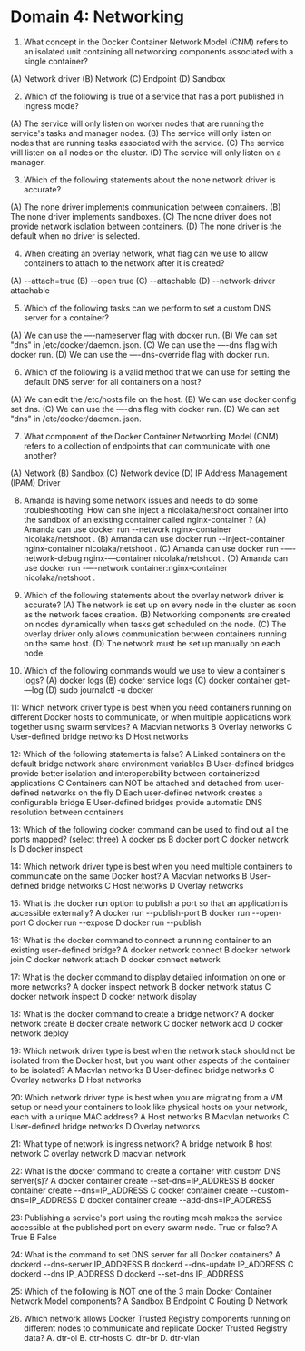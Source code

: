 # Domain 4: Networking


1. What concept in the Docker Container Network Model (CNM) refers to an isolated unit containing all
networking components associated with a single container?

(A) Network driver
(B) Network
(C) Endpoint
(D) Sandbox


2. Which of the following is true of a service that has a port published in ingress mode?

(A) The service will only listen on worker nodes that are running the service's tasks and manager nodes.
(B) The service will only listen on nodes that are running tasks associated with the service.
(C) The service will listen on all nodes on the cluster.
(D) The service will only listen on a manager.



3. Which of the following statements about the none network driver is accurate?

(A) The none driver implements communication between containers.
(B) The none driver implements sandboxes.
(C) The none driver does not provide network isolation between containers.
(D) The none driver is the default when no driver is selected.


4. When creating an overlay network, what flag can we use to allow containers to attach to the network
after it is created?

(A) --attach=true
(B) --open true
(C) --attachable
(D) --network-driver attachable



5. Which of the following tasks can we perform to set a custom DNS server for a container?

(A) We can use the —-nameserver flag with docker run.
(B) We can set "dns" in /etc/docker/daemon. json.
(C) We can use the —-dns flag with docker run.
(D) We can use the —-dns-override flag with docker run.



6. Which of the following is a valid method that we can use for setting the default DNS server for all
containers on a host?

(A) We can edit the /etc/hosts file on the host.
(B) We can use docker config set dns.
(C) We can use the —-dns flag with docker run.
(D) We can set "dns" in /etc/docker/daemon. json.




7. What component of the Docker Container Networking Model (CNM) refers to a collection of endpoints
that can communicate with one another?

(A) Network
(B) Sandbox
(C) Network device
(D) IP Address Management (IPAM) Driver


8. Amanda is having some network issues and needs to do some troubleshooting. How can she inject a
nicolaka/netshoot container into the sandbox of an existing container called nginx-container ?
(A) Amanda can use docker run --network nginx-container nicolaka/netshoot .
(B) Amanda can use docker run --inject-container nginx-container nicolaka/netshoot .
(C) Amanda can use docker run -—-network-debug nginx-—container nicolaka/netshoot .
(D) Amanda can use docker run -—-network container:nginx-container nicolaka/netshoot .




9. Which of the following statements about the overlay network driver is accurate?
(A) The network is set up on every node in the cluster as soon as the network faces creation.
(B) Networking components are created on nodes dynamically when tasks get scheduled on
the node.
(C)  The overlay driver only allows communication between containers running on the same host.
(D) The network must be set up manually on each node.


10. Which of the following commands would we use to view a container's logs?
(A) docker logs <container>
(B) docker service logs <service>
(C) docker container get-—log
(D) sudo journalctl -u docker


11: Which network driver type is best when you need containers running on different Docker hosts to communicate, or when multiple applications work together using swarm services?
A Macvlan networks
B Overlay networks
C User-defined bridge networks
D Host networks


12: Which of the following statements is false?
A Linked containers on the default bridge network share environment variables
B User-defined bridges provide better isolation and interoperability between containerized applications
C Containers can NOT be attached and detached from user-defined networks on the fly
D Each user-defined network creates a configurable bridge
E User-defined bridges provide automatic DNS resolution between containers


13: Which of the following docker command can be used to find out all the ports mapped? (select three)
A docker ps
B docker port
C docker network ls
D docker inspect


14: Which network driver type is best when you need multiple containers to communicate on the same Docker host?
A Macvlan networks
B User-defined bridge networks
C Host networks
D Overlay networks


15: What is the docker run option to publish a port so that an application is accessible externally?
A docker run --publish-port
B docker run --open-port
C docker run --expose
D docker run --publish



16: What is the docker command to connect a running container to an existing user-defined bridge?
A docker network connect
B docker network join
C docker network attach
D docker connect network


17: What is the docker command to display detailed information on one or more networks?
A docker inspect network
B docker network status
C docker network inspect
D docker network display


18: What is the docker command to create a bridge network?
A docker network create
B docker create network
C docker network add
D docker network deploy


19: Which network driver type is best when the network stack should not be isolated from the Docker host, but you want other aspects of the container to be isolated?
A Macvlan networks
B User-defined bridge networks
C Overlay networks
D Host networks


20: Which network driver type is best when you are migrating from a VM setup or need your containers to look like physical hosts on your network, each with a unique MAC address?
A Host networks
B Macvlan networks
C User-defined bridge networks
D Overlay networks


21: What type of network is ingress network?
A bridge network
B host network
C overlay network
D macvlan network


22: What is the docker command to create a container with custom DNS server(s)?
A docker container create --set-dns=IP_ADDRESS
B docker container create --dns=IP_ADDRESS
C docker container create --custom-dns=IP_ADDRESS
D docker container create --add-dns=IP_ADDRESS



23: Publishing a service's port using the routing mesh makes the service accessible at the published port on every swarm node. True or false?
A True
B False


24: What is the command to set DNS server for all Docker containers?
A dockerd --dns-server IP_ADDRESS
B dockerd --dns-update IP_ADDRESS
C dockerd --dns IP_ADDRESS
D dockerd --set-dns IP_ADDRESS


25: Which of the following is NOT one of the 3 main Docker Container Network Model components?
A Sandbox
B Endpoint
C Routing
D Network

26. Which network allows Docker Trusted Registry components running on different nodes to
communicate and replicate Docker Trusted Registry data?
A. dtr-ol
B. dtr-hosts
C. dtr-br
D. dtr-vlan
